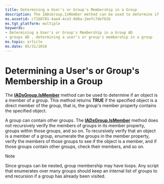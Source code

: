 ```yaml
---
title: Determining a User's or Group's Membership in a Group
description: The IADsGroup.IsMember method can be used to determine if an object is a member of a group.
ms.assetid: c7168781-4ae4-4ce3-8d8a-2eefc7def62b
ms.tgt_platform: multiple
keywords:
- Determining a User's or Group's Membership in a Group AD
- groups AD , determining a user's or group's membership in a group
ms.topic: article
ms.date: 05/31/2018
---
```


# Determining a User's or Group's Membership in a Group

The [**IADsGroup.IsMember**](https://docs.microsoft.com/windows/desktop/api/iads/nf-iads-iadsgroup-ismember) method can be used to determine if an object is a member of a group. This method returns **TRUE** if the specified object is a direct member of the group, that is, the group's member property contains the specified object.

A group can contain other groups. The [**IADsGroup.IsMember**](https://docs.microsoft.com/windows/desktop/api/iads/nf-iads-iadsgroup-ismember) method does not recursively verify the members of groups in its member property, groups within those groups, and so on. To recursively verify that an object is a member of a group, enumerate the groups in the member property, verify the members of those groups to see if the object is a member, and if those groups contain other groups, check their members, and so on.

> [!Note]  
> Since groups can be nested, group membership may have loops. Any script that enumerates over many groups should keep an internal list of groups to end recursion if a group has already been visited.

 

 

 




